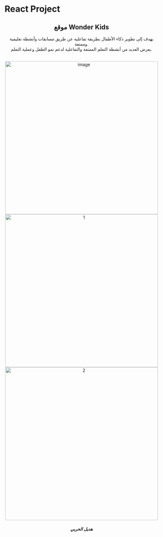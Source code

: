 # React Project

<div align="center">
<h2>موقع Wonder Kids </h2> 

يهدف إلى تطوير ذكاء الأطفال بطريقة تفاعلية عن طريق مسابقات وأنشطة تعليمية وممتعة.\
يعرض العديد من أنشطة التعلم الممتعة والتفاعلية لدعم نمو الطفل وعملية التعلم.

<br />

<img width="500" alt="image" src="https://github.com/user-attachments/assets/a7e514e8-398b-4dc3-986a-f637460403be">
<br />
<img width="500" alt="1" src="https://github.com/user-attachments/assets/f2353fbe-a11f-4e6e-9fc0-dacbd3bda4ee">
<br />
<img width="500" alt="2" src="https://github.com/user-attachments/assets/168fbe80-b48d-499e-b5cf-cb0ed9321fcb">

<h5>هديل الحربي</h5>
</div>
